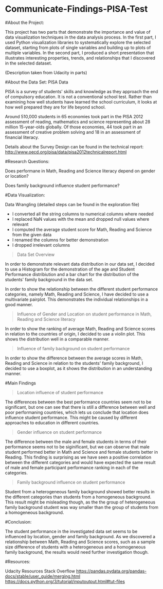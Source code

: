 # Communicate-Findings-PISA-Test

#About the Project:

This project has two parts that demonstrate the importance and value of data visualization techniques in the data analysis process. In the first part, I used Python visualization libraries to systematically explore the selected dataset, starting from plots of single variables and building up to plots of multiple variables. In the second part, I produced a short presentation that illustrates interesting properties, trends, and relationships that I discovered in the selected dataset.

(Description taken from Udacity in parts)



#About the Data Set: PISA Data

PISA is a survey of students' skills and knowledge as they approach the end of compulsory education. It is not a conventional school test. Rather than examining how well students have learned the school curriculum, it looks at how well prepared they are for life beyond school.

Around 510,000 students in 65 economies took part in the PISA 2012 assessment of reading, mathematics and science representing about 28 million 15-year-olds globally. Of those economies, 44 took part in an assessment of creative problem solving and 18 in an assessment of financial literacy.

Details about the Survey Design can be found in the technical report:
http://www.oecd.org/pisa/data/pisa2012technicalreport.html



#Research Questions:

Does performane in Math, Reading and Science literacy depend on gender or location?

Does family background influence student performance?



#Data Visualization:

Data Wrangling (detailed steps can be found in the exploration file)

- I converted all the string columns to numerical columns where needed
- I replaced NaN values with the mean and dropped null values where relevant
- I computed the average student score for Math, Reading and Science from the given data
- I renamed the columns for better demonstration
- I dropped irrelevant columns

>Data Set Overview

In order to demonstrate relevant data distribution in our data set, I decided to use a Histogram for the demonstration of the age and Student Performance distribiution and a bar chart for the distribution of the students' family background in the data set.

In order to show the relationship between the different student performance categories, namely Math, Reading and Science, I have decided to use a multivariate pairplot. This demonstrates the individual relationships in a good manner.

>Influence of Gender and Location on student performance in Math, Reading and Science literacy

In order to show the ranking of average Math, Reading and Science scores in relation to the countries of origin, I decided to use a violin plot. This shows the distribution well in a comparable manner.

>Influence of family background on student performance

In order to show the difference between the average scores in Math, Reading and Science in relation to the students' family background, I decided to use a boxplot, as it shows the distribution in an understanding manner.



#Main Findings

>Location influence of student performance

The differences between the best performance countries seem not to be significant, but one can see that there is still a difference between well and poor performaning countries, which lets us conclude that location does influence student performance. 
This might be caused by different approaches to education in different countries.

>Gender influence on student performance

The difference between the male and female students in terms of their performance seems not to be siginificant, but we can observe that male student performed better in Math and Science and female students better in Reading. This finding is surprising as we have seen a positive correlation between the different categories and would have expected the same result of male and female participant performance ranking in each of the categories.

>Family background influence on student performance

Student from a heterogeneous family background showed better results in the different categories than students from a homogeneous background. This result might be misleading though, as the the group of heterogeneous family background student was way smaller than the group of students from a homogeneous background. 



#Conclusion:

The student performance in the investigated data set seems to be influenced by location, gender and family background. As we discovered a relationship between Math, Reading and Science scores, such as a sample size difference of students with a heterogeneous and a homogeneous family background, the results would need further investigation though.

#Resources:

Udacity Resources
Stack Overflow
https://pandas.pydata.org/pandas-docs/stable/user_guide/merging.html
https://docs.python.org/3/tutorial/inputoutput.html#tut-files
